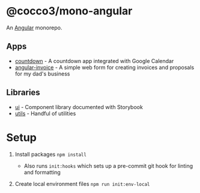 # @cocco3/mono-angular

An [Angular](./ANGULAR.md) monorepo.

## Apps

- [countdown](./projects/countdown) - A countdown app integrated with Google Calendar
- [angular-invoice](./projects/angular-invoice) - A simple web form for creating invoices and proposals for my dad's business

## Libraries

- [ui](./projects/ui) - Component library documented with Storybook
- [utils](./projects/utils) - Handful of utilities

# Setup

1. Install packages `npm install`

   - Also runs `init:hooks` which sets up a pre-commit git hook for linting and formatting

1. Create local environment files `npm run init:env-local`
